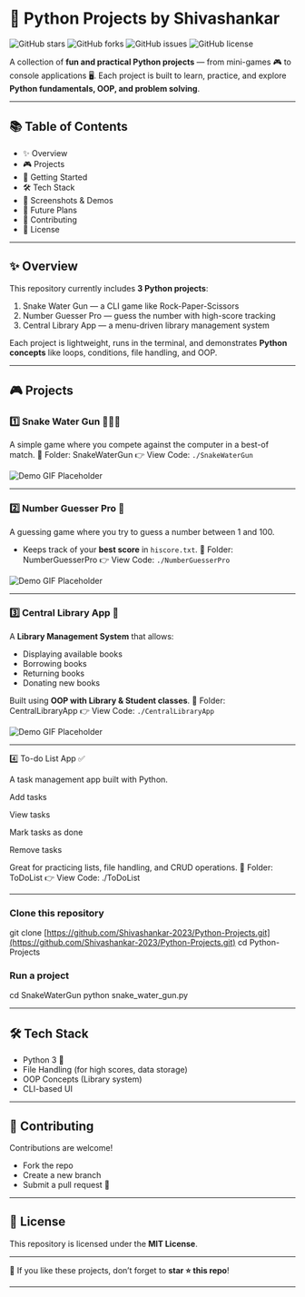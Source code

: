 # 🐍 Python Projects by Shivashankar

![GitHub stars](https://img.shields.io/github/stars/Shivashankar-2023/Python-Projects?style=flat-square)
![GitHub forks](https://img.shields.io/github/forks/Shivashankar-2023/Python-Projects?style=flat-square)
![GitHub issues](https://img.shields.io/github/issues/Shivashankar-2023/Python-Projects?style=flat-square)
![GitHub license](https://img.shields.io/github/license/Shivashankar-2023/Python-Projects?style=flat-square)

A collection of **fun and practical Python projects** — from mini-games 🎮 to console applications 🖥️.
Each project is built to learn, practice, and explore **Python fundamentals, OOP, and problem solving**.

---

## 📚 Table of Contents

* ✨ Overview
* 🎮 Projects
* 🚀 Getting Started
* 🛠 Tech Stack
* 📸 Screenshots & Demos
* 📌 Future Plans
* 🤝 Contributing
* 📄 License

---

## ✨ Overview

This repository currently includes **3 Python projects**:

1. Snake Water Gun — a CLI game like Rock-Paper-Scissors
2. Number Guesser Pro — guess the number with high-score tracking
3. Central Library App — a menu-driven library management system

Each project is lightweight, runs in the terminal, and demonstrates **Python concepts** like loops, conditions, file handling, and OOP.

---

## 🎮 Projects

### 1️⃣ Snake Water Gun 🐍💧🔫

A simple game where you compete against the computer in a best-of match.
📂 Folder: SnakeWaterGun
👉 View Code: `./SnakeWaterGun`

![Demo GIF Placeholder](./SnakeWaterGun/demo.gif)

---

### 2️⃣ Number Guesser Pro 🎯

A guessing game where you try to guess a number between 1 and 100.

* Keeps track of your **best score** in `hiscore.txt`.
  📂 Folder: NumberGuesserPro
  👉 View Code: `./NumberGuesserPro`

![Demo GIF Placeholder](./NumberGuesserPro/demo.gif)

---

### 3️⃣ Central Library App 📖

A **Library Management System** that allows:

* Displaying available books
* Borrowing books
* Returning books
* Donating new books

Built using **OOP with Library & Student classes**.
📂 Folder: CentralLibraryApp
👉 View Code: `./CentralLibraryApp`

![Demo GIF Placeholder](./CentralLibraryApp/demo.gif)

---

4️⃣ To-do List App ✅

A task management app built with Python.

Add tasks

View tasks

Mark tasks as done

Remove tasks

Great for practicing lists, file handling, and CRUD operations.
📂 Folder: ToDoList
👉 View Code: ./ToDoList

---

### Clone this repository

git clone [https://github.com/Shivashankar-2023/Python-Projects.git](https://github.com/Shivashankar-2023/Python-Projects.git)
cd Python-Projects

### Run a project

cd SnakeWaterGun
python snake\_water\_gun.py

---

## 🛠 Tech Stack

* Python 3 🐍
* File Handling (for high scores, data storage)
* OOP Concepts (Library system)
* CLI-based UI

---

## 🤝 Contributing

Contributions are welcome!

* Fork the repo
* Create a new branch
* Submit a pull request 🎉

---

## 📄 License

This repository is licensed under the **MIT License**.

---

🌟 If you like these projects, don’t forget to **star ⭐ this repo**!

---
